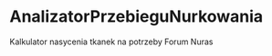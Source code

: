 AnalizatorPrzebieguNurkowania
=============================

Kalkulator nasycenia tkanek na potrzeby Forum Nuras
